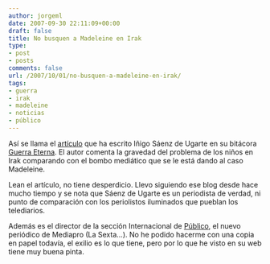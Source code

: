 ```yaml
---
author: jorgeml
date: 2007-09-30 22:11:09+00:00
draft: false
title: No busquen a Madeleine en Irak
type: 
- post
- posts
comments: false
url: /2007/10/01/no-busquen-a-madeleine-en-irak/
tags:
- guerra
- irak
- madeleine
- noticias
- público
---
```


Así se llama el [artículo](http://www.guerraeterna.com/archives/2007/09/no_busquen_a_ma.html) que ha escrito Iñigo Sáenz de Ugarte en su bitácora [Guerra Eterna](http://www.guerraeterna.com). El autor comenta la gravedad del problema de los niños en Irak comparando con el bombo mediático que se le está dando al caso Madeleine.

Lean el artículo, no tiene desperdicio. Llevo siguiendo ese blog desde hace mucho tiempo y se nota que Sáenz de Ugarte es un periodista de verdad, ni punto de comparación con los periolistos iluminados que pueblan los telediarios.

Además es el director de la sección Internacional de [Público](http://www.publico.es), el nuevo periódico de Mediapro (La Sexta...). No he podido hacerme con una copia en papel todavía, el exilio es lo que tiene, pero por lo que he visto en su web tiene muy buena pinta.

